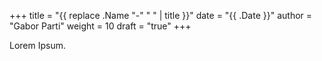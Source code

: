 +++
title = "{{ replace .Name "-" " " | title }}"
date = "{{ .Date }}"
author = "Gabor Parti"
weight = 10
draft = "true"
+++

Lorem Ipsum.
